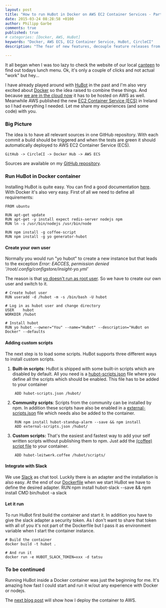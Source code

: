 ```yaml
---
layout: post
title: "How to run HuBot in Docker on AWS EC2 Container Services - Part 1"
date: 2015-03-24 08:28:58 +0100
author: Philipp Garbe
comments: true
published: true
# categories: [Docker, AWS, HuBot]
keywords: "Docker, AWS ECS, EC2 Container Service, HuBot, CircleCI"
description: "The fear of new features, decouple feature releases from code releases, from continous delivery to continuous deployment, FeatureBee"

---
```

It all began when I was too lazy to check the website of our local [canteen](http://www.leonardi-kg.de/) to find out todays lunch menu. Ok, it's only a couple of clicks and not actual "work" but hey...

I have already played around with [HuBot](https://github.com/github/hubot) in the past and I'm also very excited about [Docker](https://www.docker.com/) so the idea raised to combine these things. And because [we are in the cloud now](http://inside.autoscout24.com/2015/01/04/autoscout24-changes-technology-aws-linux-jvm) it has to be hosted on AWS as well. Meanwhile AWS published the new [EC2 Container Service (ECS)](http://aws.amazon.com/ecs/) in Ireland so I had everything I needed. Let me share my experiences (and some code) with you.


### Big Picture
The idea is to have all relevant sources in one GitHub repository. With each commit a build should be triggered and when the tests are green it should automatically deployed to AWS EC2 Container Service (ECS).

    GitHub -> CircleCI -> Docker Hub -> AWS ECS

Sources are available on my [GitHub repository](https://github.com/pgarbe/tatsu-hubot).

### Run HuBot in Docker container
Installing HuBot is quite easy. You can find a good documentation [here](https://hubot.github.com/docs/). With Docker it's also very easy. First of all we need to define all requirements:

    FROM ubuntu

    RUN apt-get update
    RUN apt-get -y install expect redis-server nodejs npm
    RUN ln -s /usr/bin/nodejs /usr/bin/node

    RUN npm install -g coffee-script
    RUN npm install -g yo generator-hubot


#### Create your own user
Normally you would run "yo hubot" to create a new instance but that leads to the exception  *Error: EACCES, permission denied '/root/.config/configstore/insight-yo.yml'*

The reason is that [yo doesn't run as root user](https://github.com/yeoman/yo/issues/101). So we have to create our own user and switch to it.

    # Create hubot user
    RUN	useradd -d /hubot -m -s /bin/bash -U hubot

    # Log in as hubot user and change directory
    USER	hubot
    WORKDIR /hubot

    # Install hubot
    RUN yo hubot --owner="You" --name="HuBot" --description="HuBot on Docker" --defaults


#### Adding custom scripts
The next step is to load some scripts. HuBot supports three different ways to install custom scripts.

1. __Built-in scripts__: HuBot is shipped with some built-in scripts which are disabled by default. All you need is a [hubot-scripts.json](https://github.com/pgarbe/tatsu-hubot/blob/master/hubot-scripts.json) file where you define all the scripts which should be enabled. This file has to be added to your container

        ADD hubot-scripts.json /hubot/

2. __Community scripts__: Scripts from the community can be installed by npm. In addition these scripts have also be enabled in a [external-scripts.json](https://github.com/pgarbe/tatsu-hubot/blob/master/external-scripts.json) file which needs also be added to the container.

        RUN npm install hubot-standup-alarm --save && npm install
        ADD external-scripts.json /hubot/

3. __Custom scripts:__ That's the easiest and fastest way to add your self written scripts without publishing them to npm. Just add the [(coffee) script file](https://github.com/pgarbe/tatsu-hubot/blob/master/hubot-leitwerk.coffee) to your container.

        ADD hubot-leitwerk.coffee /hubot/scripts/

#### Integrate with Slack
We use [Slack](https://slack.com) as chat tool. Luckily there is an adapter and the installation is also easy. At the end of our [Dockerfile](https://github.com/pgarbe/tatsu-hubot/blob/master/Dockerfile) when we start HuBot we have to define the desired adapter.
    RUN npm install hubot-slack --save && npm install
    CMD bin/hubot -a slack

#### Let it run

To run HuBot first build the container and start it. In addition you have to give the slack adapter a security token. As I don't want to share that token with all of you it's not part of the Dockerfile but I  pass it as environment variable when I start the container instance.

    # Build the container
    docker build -t hubot .

    # And run it
    docker run -e HUBOT_SLACK_TOKEN=xxx -d tatsu

### To be continued
Running HuBot inside a Docker container was just the beginning for me. It's amazing how fast I could start and run it w/out any experience with Docker or nodejs.

The [next blog post](http://pgarbe.github.io/blog/2015/05/11/how-to-run-hubot-in-docker-on-aws-ec2-container-services-part-2/) will show how I deploy the container to AWS.
